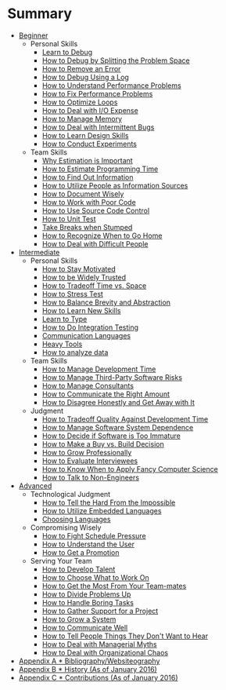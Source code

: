 # Summary
[//]: # (Version:1.0.0)
* [Beginner](1-Beginner/README.md)
	* Personal Skills
		* [Learn to Debug](1-Beginner/Personal-Skills/01-Learn-To-Debug.md)
		* [How to Debug by Splitting the Problem Space](1-Beginner/Personal-Skills/02-How-to-Debug-by-Splitting-the-Problem-Space.md)
		* [How to Remove an Error](1-Beginner/Personal-Skills/03-How-to-Remove-an-Error.md)
		* [How to Debug Using a Log](1-Beginner/Personal-Skills/04-How-to-Debug-Using-a-Log.md)
		* [How to Understand Performance Problems](1-Beginner/Personal-Skills/05-How-to-Understand-Performance-Problems.md)
		* [How to Fix Performance Problems](1-Beginner/Personal-Skills/06-How-to-Fix-Performance-Problems.md)
		* [How to Optimize Loops](1-Beginner/Personal-Skills/07-How-to-Optimize-Loops.md)
		* [How to Deal with I/O Expense](1-Beginner/Personal-Skills/08-How-to-Deal-with-IO-Expense.md)
		* [How to Manage Memory](1-Beginner/Personal-Skills/09-How-to-Manage-Memory.md)
		* [How to Deal with Intermittent Bugs](1-Beginner/Personal-Skills/10-How-to-Deal-with-Intermittent-Bugs.md)
		* [How to Learn Design Skills](1-Beginner/Personal-Skills/11-How-to-Learn-Design-Skills.md)
		* [How to Conduct Experiments](1-Beginner/Personal-Skills/12-How-to-Conduct-Experiments.md)
	* Team Skills
		* [Why Estimation is Important](1-Beginner/Team-Skills/01-Why-Estimation-is-Important.md)
		* [How to Estimate Programming Time](1-Beginner/Team-Skills/02-How-to-Estimate-Programming-Time.md)
		* [How to Find Out Information](1-Beginner/Team-Skills/03-How-to-Find-Out-Information.md)
		* [How to Utilize People as Information Sources](1-Beginner/Team-Skills/04-How-to-Utilize-People-as-Information-Sources.md)
		* [How to Document Wisely](1-Beginner/Team-Skills/05-How-to-Document-Wisely.md)
		* [How to Work with Poor Code](1-Beginner/Team-Skills/06-How-to-Work-with-Poor-Code.md)
		* [How to Use Source Code Control](1-Beginner/Team-Skills/07-How-to-Use-Source-Code-Control.md)
		* [How to Unit Test](1-Beginner/Team-Skills/08-How-to-Unit-Test.md)
		* [Take Breaks when Stumped](1-Beginner/Team-Skills/09-Take-Breaks-when-Stumped.md)
		* [How to Recognize When to Go Home](1-Beginner/Team-Skills/10-How-to-Recognize-When-to-Go-Home.md)
		* [How to Deal with Difficult People](1-Beginner/Team-Skills/11-How-to-Deal-with-Difficult-People.md)
* [Intermediate](2-Intermediate/README.md)
	* Personal Skills
		* [How to Stay Motivated](2-Intermediate/Personal-Skills/01-How-to-Stay-Motivated.md)
		* [How to be Widely Trusted](2-Intermediate/Personal-Skills/02-How-to-be-Widely-Trusted.md)
		* [How to Tradeoff Time vs. Space](2-Intermediate/Personal-Skills/03-How-to-Tradeoff-Time-vs-Space.md)
		* [How to Stress Test](2-Intermediate/Personal-Skills/04-How-to-Stress-Test.md)
		* [How to Balance Brevity and Abstraction](2-Intermediate/Personal-Skills/05-How-to-Balance-Brevity-and-Abstraction.md)
		* [How to Learn New Skills](2-Intermediate/Personal-Skills/06-How-to-Learn-New-Skills.md)
		* [Learn to Type](2-Intermediate/Personal-Skills/07-Learn-to-Type.md)
		* [How to Do Integration Testing](2-Intermediate/Personal-Skills/08-How-to-Do-Integration-Testing.md)
		* [Communication Languages](2-Intermediate/Personal-Skills/09-Communication-Languages.md)
		* [Heavy Tools](2-Intermediate/Personal-Skills/10-Heavy-Tools.md)
		* [How to analyze data](2-Intermediate/Personal-Skills/11-How-to-analyze-data.md)
	* Team Skills
		* [How to Manage Development Time](2-Intermediate/Team-Skills/01-How-to-Manage-Development-Time.md)
		* [How to Manage Third-Party Software Risks](2-Intermediate/Team-Skills/02-How-to-Manage-Third-Party-Software-Risks.md)
		* [How to Manage Consultants](2-Intermediate/Team-Skills/03-How-to-Manage-Consultants.md)
		* [How to Communicate the Right Amount](2-Intermediate/Team-Skills/04-How-to-Communicate-the-Right-Amount.md)
		* [How to Disagree Honestly and Get Away with It](2-Intermediate/Team-Skills/05-How-to-Disagree-Honestly-and-Get-Away-with-It.md)
	* Judgment
		* [How to Tradeoff Quality Against Development Time](2-Intermediate/Judgment/01-How-to-Tradeoff-Quality-Against-Development-Time.md)
		* [How to Manage Software System Dependence](2-Intermediate/Judgment/02-How-to-Manage-Software-System-Dependence.md)
		* [How to Decide if Software is Too Immature](2-Intermediate/Judgment/03-How-to-Decide-if-Software-is-Too-Immature.md)
		* [How to Make a Buy vs. Build Decision](2-Intermediate/Judgment/04-How-to-Make-a-Buy-vs-Build-Decision.md)
		* [How to Grow Professionally](2-Intermediate/Judgment/05-How-to-Grow-Professionally.md)
		* [How to Evaluate Interviewees](2-Intermediate/Judgment/06-How-to-Evaluate-Interviewees.md)
		* [How to Know When to Apply Fancy Computer Science](2-Intermediate/Judgment/07-How-to-Know-When-to-Apply-Fancy-Computer-Science.md)
		* [How to Talk to Non-Engineers](2-Intermediate/Judgment/08-How-to-Talk-to-Non-Engineers.md)
* [Advanced](3-Advanced/README.md)
	* Technological Judgment
		* [How to Tell the Hard From the Impossible](3-Advanced/Technical-Judgment/01-How-to-Tell-the-Hard-From-the-Impossible.md)
		* [How to Utilize Embedded Languages](3-Advanced/Technical-Judgment/02-How-to-Utilize-Embedded-Languages.md)
		* [Choosing Languages](3-Advanced/Technical-Judgment/03-Choosing-Languages.md)
	* Compromising Wisely
		* [How to Fight Schedule Pressure](3-Advanced/Compromising-Wisely/01-How-to-Fight-Schedule-Pressure.md)
		* [How to Understand the User](3-Advanced/Compromising-Wisely/02-How-to-Understand-the-User.md)
		* [How to Get a Promotion](3-Advanced/Compromising-Wisely/03-How-to-Get-a-Promotion.md)
	* Serving Your Team
		* [How to Develop Talent](3-Advanced/Serving-Your-Team/01-How-to-Develop-Talent.md)
		* [How to Choose What to Work On](3-Advanced/Serving-Your-Team/02-How-to-Choose-What-to-Work-On.md)
		* [How to Get the Most From Your Team-mates](3-Advanced/Serving-Your-Team/03-How-to-Get-the-Most-From-Your-Teammates.md)
		* [How to Divide Problems Up](3-Advanced/Serving-Your-Team/04-How-to-Divide-Problems-Up.md)
		* [How to Handle Boring Tasks](3-Advanced/Serving-Your-Team/05-How-to-Handle-Boring-Tasks.md)
		* [How to Gather Support for a Project](3-Advanced/Serving-Your-Team/06-How-to-Gather-Support-for-a-Project.md)
		* [How to Grow a System](3-Advanced/Serving-Your-Team/07-How-to-Grow-a-System.md)
		* [How to Communicate Well](3-Advanced/Serving-Your-Team/08-How-to-Communicate-Well.md)
		* [How to Tell People Things They Don't Want to Hear](3-Advanced/Serving-Your-Team/09-How-to-Tell-People-Things-They-Dont-Want-to-Hear.md)
		* [How to Deal with Managerial Myths](3-Advanced/Serving-Your-Team/10-How-to-Deal-with-Managerial-Myths.md)
		* [How to Deal with Organizational Chaos](3-Advanced/Serving-Your-Team/11-How-to-Deal-with-Organizational-Chaos.md)
* [Appendix A * Bibliography/Websiteography](5-Bibliography.md)
* [Appendix B * History (As of January 2016)](6-History.md)
* [Appendix C * Contributions (As of January 2016)](7-Contributions.md)
